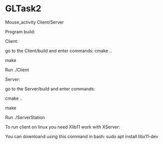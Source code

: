 # GLTask2
Mouse_activity Client/Server

Program build:


Client:


go to the Client/build and enter commands:
cmake ..


make


Run ./Client

Server:


go to the Server/build and enter commands:


cmake ..


make


Run ./ServerStation

To run client on linux you need Xlib11 work with XServer: 


You can downloand using this command in bash: sudo apt install libx11-dev 
